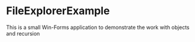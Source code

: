 # FileExplorerExample
 This is a small Win-Forms application to demonstrate the work with objects and recursion
